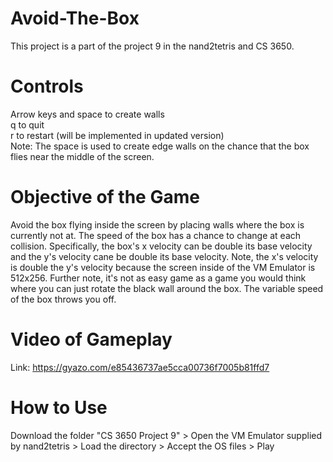 # Avoid-The-Box
This project is a part of the project 9 in the nand2tetris and CS 3650.

# Controls
Arrow keys and space to create walls\
q to quit\
r to restart (will be implemented in updated version)\
Note: The space is used to create edge walls on the chance that the box flies near the middle of the screen.

# Objective of the Game
Avoid the box flying inside the screen by placing walls where the box is currently not at. The speed of the box has a chance to change at each collision. Specifically, the box's x velocity can be double its base velocity and the y's velocity cane be double its base velocity. Note, the x's velocity is double the y's velocity because the screen inside of the VM Emulator is 512x256. Further note, it's not as easy game as a game you would think where you can just rotate the black wall around the box. The variable speed of the box throws you off.

# Video of Gameplay
Link: https://gyazo.com/e85436737ae5cca00736f7005b81ffd7

# How to Use
Download the folder "CS 3650 Project 9" > Open the VM Emulator supplied by nand2tetris > Load the directory > Accept the OS files > Play
